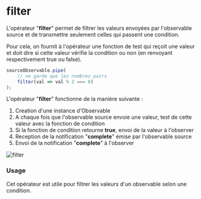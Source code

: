 # filter
L'opérateur "**filter**" permet de filtrer les valeurs envoyées par
l'observable source et de transmettre seulement celles qui passent une condition.

Pour cela, on fournit à l'opérateur une fonction de test qui reçoit une valeur
et doit dire si cette valeur vérifie la condition ou non (en renvoyant respectivement
true ou false).


```javascript
sourceObservable.pipe(
    // ne garde que les nombres pairs
    filter(val => val % 2 === 0)
);
```

L'opérateur "**filter**" fonctionne de la manière suivante :
1. Creation d'une instance d'Observable
2. A chaque fois que l'observable source envoie une valeur, test de cette valeur avec
   la fonction de condition
3. Si la fonction de condition retourne **true**, envoi de la valeur à l'observer
4. Reception de la notification "**complete**" émise par l'observable source
5. Envoi de la notification "**complete**" à l'observer

![filter](http://www.plantuml.com/plantuml/proxy?cache=no&src=https://raw.githubusercontent.com/cedriclecocq/rxjs-exemple/main/filtering/filter/filter.puml)

### Usage

Cet opérateur est utile pour filtrer les valeurs d'un observable selon une condition.